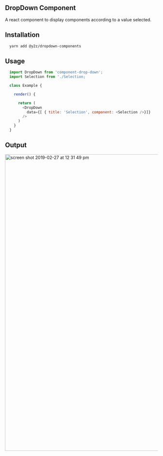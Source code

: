## DropDown Component

A react component to display components according to a value selected.

## Installation

```bash
  yarn add @y2z/dropdown-components
```

## Usage

```javascript
  import DropDown from 'component-drop-down';
  import Selection from './Selection;

  class Example {

    render() {

      return (
        <DropDown
          data={[ { title: 'Selection', component: <Selection />}]}
        />
      )
    }
  }

```


## Output

<img width="979" alt="screen shot 2019-02-27 at 12 31 49 pm" src="https://user-images.githubusercontent.com/12614476/53471096-b733c800-3a8b-11e9-9cea-588992bd13ad.png">


